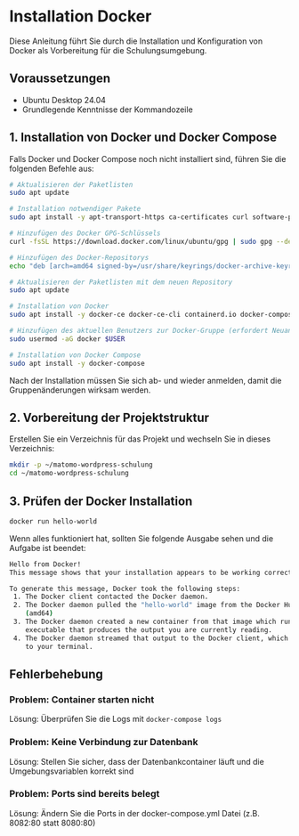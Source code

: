 # Installation Docker

Diese Anleitung führt Sie durch die Installation und Konfiguration von Docker als Vorbereitung für die Schulungsumgebung.

## Voraussetzungen

- Ubuntu Desktop 24.04
- Grundlegende Kenntnisse der Kommandozeile

## 1. Installation von Docker und Docker Compose

Falls Docker und Docker Compose noch nicht installiert sind, führen Sie die folgenden Befehle aus:

```bash
# Aktualisieren der Paketlisten
sudo apt update

# Installation notwendiger Pakete
sudo apt install -y apt-transport-https ca-certificates curl software-properties-common

# Hinzufügen des Docker GPG-Schlüssels
curl -fsSL https://download.docker.com/linux/ubuntu/gpg | sudo gpg --dearmor -o /usr/share/keyrings/docker-archive-keyring.gpg

# Hinzufügen des Docker-Repositorys
echo "deb [arch=amd64 signed-by=/usr/share/keyrings/docker-archive-keyring.gpg] https://download.docker.com/linux/ubuntu $(lsb_release -cs) stable" | sudo tee /etc/apt/sources.list.d/docker.list > /dev/null

# Aktualisieren der Paketlisten mit dem neuen Repository
sudo apt update

# Installation von Docker
sudo apt install -y docker-ce docker-ce-cli containerd.io docker-compose-plugin

# Hinzufügen des aktuellen Benutzers zur Docker-Gruppe (erfordert Neuanmeldung)
sudo usermod -aG docker $USER

# Installation von Docker Compose
sudo apt install -y docker-compose
```

Nach der Installation müssen Sie sich ab- und wieder anmelden, damit die Gruppenänderungen wirksam werden.

## 2. Vorbereitung der Projektstruktur

Erstellen Sie ein Verzeichnis für das Projekt und wechseln Sie in dieses Verzeichnis:

```bash
mkdir -p ~/matomo-wordpress-schulung
cd ~/matomo-wordpress-schulung
```

## 3. Prüfen der Docker Installation

```bash
docker run hello-world
```

Wenn alles funktioniert hat, sollten Sie folgende Ausgabe sehen und die Aufgabe ist beendet:
```bash
Hello from Docker!
This message shows that your installation appears to be working correctly.

To generate this message, Docker took the following steps:
 1. The Docker client contacted the Docker daemon.
 2. The Docker daemon pulled the "hello-world" image from the Docker Hub.
    (amd64)
 3. The Docker daemon created a new container from that image which runs the
    executable that produces the output you are currently reading.
 4. The Docker daemon streamed that output to the Docker client, which sent it
    to your terminal.
```

## Fehlerbehebung

### Problem: Container starten nicht
Lösung: Überprüfen Sie die Logs mit `docker-compose logs`

### Problem: Keine Verbindung zur Datenbank
Lösung: Stellen Sie sicher, dass der Datenbankcontainer läuft und die Umgebungsvariablen korrekt sind

### Problem: Ports sind bereits belegt
Lösung: Ändern Sie die Ports in der docker-compose.yml Datei (z.B. 8082:80 statt 8080:80)

